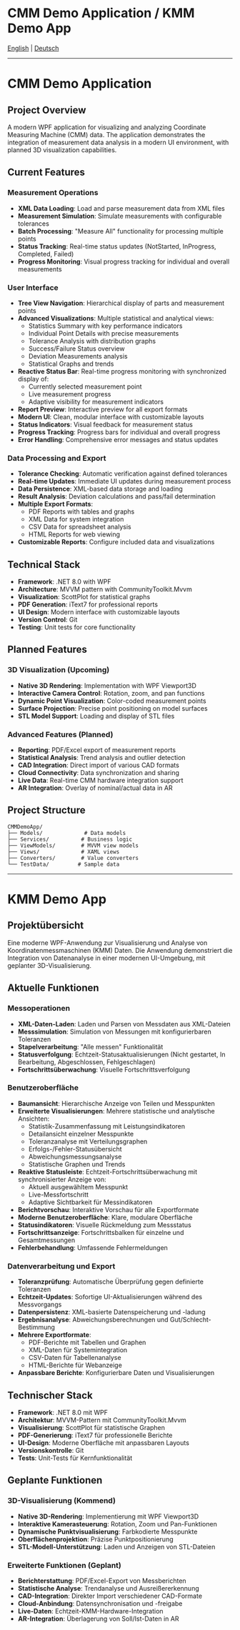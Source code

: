 # CMM Demo Application / KMM Demo App

[English](#english) | [Deutsch](#deutsch)

---

<a name="english"></a>
# CMM Demo Application

## Project Overview
A modern WPF application for visualizing and analyzing Coordinate Measuring Machine (CMM) data. The application demonstrates the integration of measurement data analysis in a modern UI environment, with planned 3D visualization capabilities.

## Current Features

### Measurement Operations
- **XML Data Loading**: Load and parse measurement data from XML files
- **Measurement Simulation**: Simulate measurements with configurable tolerances
- **Batch Processing**: "Measure All" functionality for processing multiple points
- **Status Tracking**: Real-time status updates (NotStarted, InProgress, Completed, Failed)
- **Progress Monitoring**: Visual progress tracking for individual and overall measurements

### User Interface
- **Tree View Navigation**: Hierarchical display of parts and measurement points
- **Advanced Visualizations**: Multiple statistical and analytical views:
  - Statistics Summary with key performance indicators
  - Individual Point Details with precise measurements
  - Tolerance Analysis with distribution graphs
  - Success/Failure Status overview
  - Deviation Measurements analysis
  - Statistical Graphs and trends
- **Reactive Status Bar**: Real-time progress monitoring with synchronized display of:
  - Currently selected measurement point
  - Live measurement progress
  - Adaptive visibility for measurement indicators
- **Report Preview**: Interactive preview for all export formats
- **Modern UI**: Clean, modular interface with customizable layouts
- **Status Indicators**: Visual feedback for measurement status
- **Progress Tracking**: Progress bars for individual and overall progress
- **Error Handling**: Comprehensive error messages and status updates

### Data Processing and Export
- **Tolerance Checking**: Automatic verification against defined tolerances
- **Real-time Updates**: Immediate UI updates during measurement process
- **Data Persistence**: XML-based data storage and loading
- **Result Analysis**: Deviation calculations and pass/fail determination
- **Multiple Export Formats**:
  - PDF Reports with tables and graphs
  - XML Data for system integration
  - CSV Data for spreadsheet analysis
  - HTML Reports for web viewing
- **Customizable Reports**: Configure included data and visualizations

## Technical Stack
- **Framework**: .NET 8.0 with WPF
- **Architecture**: MVVM pattern with CommunityToolkit.Mvvm
- **Visualization**: ScottPlot for statistical graphs
- **PDF Generation**: iText7 for professional reports
- **UI Design**: Modern interface with customizable layouts
- **Version Control**: Git
- **Testing**: Unit tests for core functionality

## Planned Features

### 3D Visualization (Upcoming)
- **Native 3D Rendering**: Implementation with WPF Viewport3D
- **Interactive Camera Control**: Rotation, zoom, and pan functions
- **Dynamic Point Visualization**: Color-coded measurement points
- **Surface Projection**: Precise point positioning on model surfaces
- **STL Model Support**: Loading and display of STL files

### Advanced Features (Planned)
- **Reporting**: PDF/Excel export of measurement reports
- **Statistical Analysis**: Trend analysis and outlier detection
- **CAD Integration**: Direct import of various CAD formats
- **Cloud Connectivity**: Data synchronization and sharing
- **Live Data**: Real-time CMM hardware integration support
- **AR Integration**: Overlay of nominal/actual data in AR

## Project Structure
```
CMMDemoApp/
├── Models/             # Data models
├── Services/          # Business logic
├── ViewModels/        # MVVM view models
├── Views/             # XAML views
├── Converters/        # Value converters
└── TestData/         # Sample data
```

---

<a name="deutsch"></a>
# KMM Demo App

## Projektübersicht
Eine moderne WPF-Anwendung zur Visualisierung und Analyse von Koordinatenmessmaschinen (KMM) Daten. Die Anwendung demonstriert die Integration von Datenanalyse in einer modernen UI-Umgebung, mit geplanter 3D-Visualisierung.

## Aktuelle Funktionen

### Messoperationen
- **XML-Daten-Laden**: Laden und Parsen von Messdaten aus XML-Dateien
- **Messsimulation**: Simulation von Messungen mit konfigurierbaren Toleranzen
- **Stapelverarbeitung**: "Alle messen" Funktionalität
- **Statusverfolgung**: Echtzeit-Statusaktualisierungen (Nicht gestartet, In Bearbeitung, Abgeschlossen, Fehlgeschlagen)
- **Fortschrittsüberwachung**: Visuelle Fortschrittsverfolgung

### Benutzeroberfläche
- **Baumansicht**: Hierarchische Anzeige von Teilen und Messpunkten
- **Erweiterte Visualisierungen**: Mehrere statistische und analytische Ansichten:
  - Statistik-Zusammenfassung mit Leistungsindikatoren
  - Detailansicht einzelner Messpunkte
  - Toleranzanalyse mit Verteilungsgraphen
  - Erfolgs-/Fehler-Statusübersicht
  - Abweichungsmessungsanalyse
  - Statistische Graphen und Trends
- **Reaktive Statusleiste**: Echtzeit-Fortschrittsüberwachung mit synchronisierter Anzeige von:
  - Aktuell ausgewähltem Messpunkt
  - Live-Messfortschritt
  - Adaptive Sichtbarkeit für Messindikatoren
- **Berichtvorschau**: Interaktive Vorschau für alle Exportformate
- **Moderne Benutzeroberfläche**: Klare, modulare Oberfläche
- **Statusindikatoren**: Visuelle Rückmeldung zum Messstatus
- **Fortschrittsanzeige**: Fortschrittsbalken für einzelne und Gesamtmessungen
- **Fehlerbehandlung**: Umfassende Fehlermeldungen

### Datenverarbeitung und Export
- **Toleranzprüfung**: Automatische Überprüfung gegen definierte Toleranzen
- **Echtzeit-Updates**: Sofortige UI-Aktualisierungen während des Messvorgangs
- **Datenpersistenz**: XML-basierte Datenspeicherung und -ladung
- **Ergebnisanalyse**: Abweichungsberechnungen und Gut/Schlecht-Bestimmung
- **Mehrere Exportformate**:
  - PDF-Berichte mit Tabellen und Graphen
  - XML-Daten für Systemintegration
  - CSV-Daten für Tabellenanalyse
  - HTML-Berichte für Webanzeige
- **Anpassbare Berichte**: Konfigurierbare Daten und Visualisierungen

## Technischer Stack
- **Framework**: .NET 8.0 mit WPF
- **Architektur**: MVVM-Pattern mit CommunityToolkit.Mvvm
- **Visualisierung**: ScottPlot für statistische Graphen
- **PDF-Generierung**: iText7 für professionelle Berichte
- **UI-Design**: Moderne Oberfläche mit anpassbaren Layouts
- **Versionskontrolle**: Git
- **Tests**: Unit-Tests für Kernfunktionalität

## Geplante Funktionen

### 3D-Visualisierung (Kommend)
- **Native 3D-Rendering**: Implementierung mit WPF Viewport3D
- **Interaktive Kamerasteuerung**: Rotation, Zoom und Pan-Funktionen
- **Dynamische Punktvisualisierung**: Farbkodierte Messpunkte
- **Oberflächenprojektion**: Präzise Punktpositionierung
- **STL-Modell-Unterstützung**: Laden und Anzeigen von STL-Dateien

### Erweiterte Funktionen (Geplant)
- **Berichterstattung**: PDF/Excel-Export von Messberichten
- **Statistische Analyse**: Trendanalyse und Ausreißererkennung
- **CAD-Integration**: Direkter Import verschiedener CAD-Formate
- **Cloud-Anbindung**: Datensynchronisation und -freigabe
- **Live-Daten**: Echtzeit-KMM-Hardware-Integration
- **AR-Integration**: Überlagerung von Soll/Ist-Daten in AR

